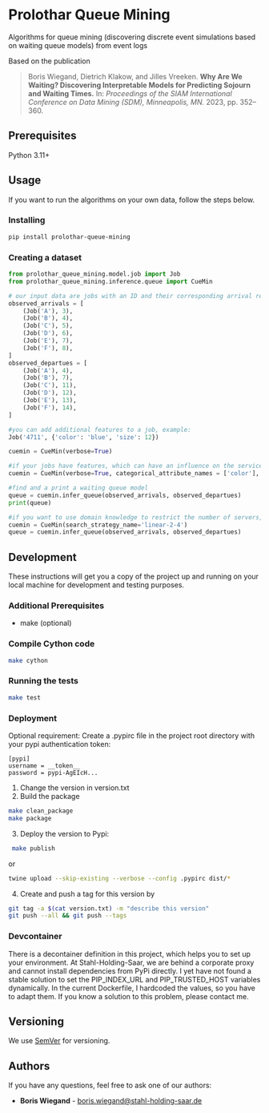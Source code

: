 # Prolothar Queue Mining

Algorithms for queue mining (discovering discrete event simulations based on waiting queue models) from event logs

Based on the publication
> Boris Wiegand, Dietrich Klakow, and Jilles Vreeken.
> **Why Are We Waiting? Discovering Interpretable Models for Predicting Sojourn and Waiting Times.**
> In: *Proceedings of the SIAM International Conference on Data Mining (SDM), Minneapolis, MN.* 2023, pp. 352–360.

## Prerequisites

Python 3.11+

## Usage

If you want to run the algorithms on your own data, follow the steps below.

### Installing

```bash
pip install prolothar-queue-mining
```

### Creating a dataset

```python
from prolothar_queue_mining.model.job import Job
from prolothar_queue_mining.inference.queue import CueMin

# our input data are jobs with an ID and their corresponding arrival resp. departure time
observed_arrivals = [
    (Job('A'), 3),
    (Job('B'), 4),
    (Job('C'), 5),
    (Job('D'), 6),
    (Job('E'), 7),
    (Job('F'), 8),
]
observed_departues = [
    (Job('A'), 4),
    (Job('B'), 7),
    (Job('C'), 11),
    (Job('D'), 12),
    (Job('E'), 13),
    (Job('F'), 14),
]

#you can add additional features to a job, example:
Job('4711', {'color': 'blue', 'size': 12})

cuemin = CueMin(verbose=True)

#if your jobs have features, which can have an influence on the service order or service time:
cuemin = CueMin(verbose=True, categorical_attribute_names = ['color'], numerical_attribute_names = ['size'])

#find and a print a waiting queue model
queue = cuemin.infer_queue(observed_arrivals, observed_departues)
print(queue)

#if you want to use domain knowledge to restrict the number of servers, e.g. min 2 and max 4:
cuemin = CueMin(search_strategy_name='linear-2-4')
queue = cuemin.infer_queue(observed_arrivals, observed_departues)
```

## Development

These instructions will get you a copy of the project up and running on your local machine for development and testing purposes.

### Additional Prerequisites
- make (optional)

### Compile Cython code

```bash
make cython
```

### Running the tests

```bash
make test
```

### Deployment

Optional requirement: Create a .pypirc file in the project root directory with your pypi authentication token:
```
[pypi]
username = __token__
password = pypi-AgEIcH...
```

1. Change the version in version.txt
2. Build the package

```bash
make clean_package
make package
```

3. Deploy the version to Pypi:
```bash
 make publish
 ```
or 
```bash
twine upload --skip-existing --verbose --config .pypirc dist/*
```

4. Create and push a tag for this version by

```bash
git tag -a $(cat version.txt) -m "describe this version"
git push --all && git push --tags
```

### Devcontainer

There is a decontainer definition in this project, which helps you to set up your environment.
At Stahl-Holding-Saar, we are behind a corporate proxy and cannot install dependencies from PyPi directly.
I yet have not found a stable solution to set the PIP_INDEX_URL and PIP_TRUSTED_HOST variables dynamically. 
In the current Dockerfile, I hardcoded the values, so you have to adapt them. 
If you know a solution to this problem, please contact me. 

## Versioning

We use [SemVer](http://semver.org/) for versioning.

## Authors

If you have any questions, feel free to ask one of our authors:

* **Boris Wiegand** - boris.wiegand@stahl-holding-saar.de
